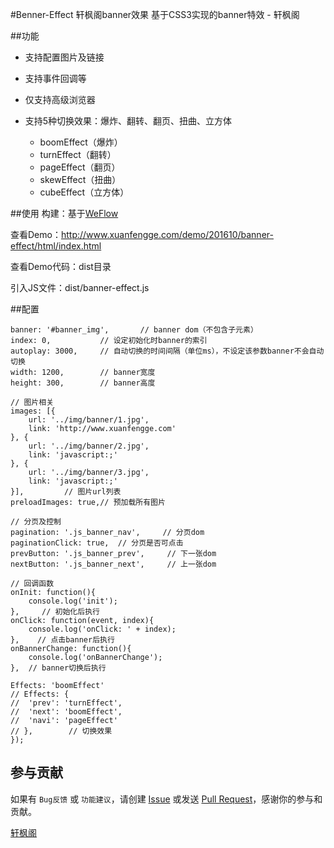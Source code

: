 #Benner-Effect 轩枫阁banner效果
基于CSS3实现的banner特效 - 轩枫阁

##功能
- 支持配置图片及链接
- 支持事件回调等
- 仅支持高级浏览器
- 支持5种切换效果：爆炸、翻转、翻页、扭曲、立方体

	- boomEffect（爆炸）
	- turnEffect（翻转）
	- pageEffect（翻页）
	- skewEffect（扭曲）
	- cubeEffect（立方体）



##使用
构建：基于[WeFlow](https://weflow.io/)

查看Demo：http://www.xuanfengge.com/demo/201610/banner-effect/html/index.html

查看Demo代码：dist目录

引入JS文件：dist/banner-effect.js



##配置
````
banner: '#banner_img',       // banner dom（不包含子元素）
index: 0,           // 设定初始化时banner的索引
autoplay: 3000,     // 自动切换的时间间隔（单位ms），不设定该参数banner不会自动切换
width: 1200,        // banner宽度
height: 300,        // banner高度

// 图片相关
images: [{
	url: '../img/banner/1.jpg',
	link: 'http://www.xuanfengge.com'
}, {
	url: '../img/banner/2.jpg',
	link: 'javascript:;'
}, {
	url: '../img/banner/3.jpg',
	link: 'javascript:;'
}],         // 图片url列表
preloadImages: true,// 预加载所有图片

// 分页及控制
pagination: '.js_banner_nav',     // 分页dom
paginationClick: true,  // 分页是否可点击
prevButton: '.js_banner_prev',     // 下一张dom
nextButton: '.js_banner_next',     // 上一张dom

// 回调函数
onInit: function(){
	console.log('init');
},     // 初始化后执行
onClick: function(event, index){
	console.log('onClick: ' + index);
},    // 点击banner后执行
onBannerChange: function(){
	console.log('onBannerChange');
},  // banner切换后执行

Effects: 'boomEffect'
// Effects: {
// 	'prev': 'turnEffect',
// 	'next': 'boomEffect',
// 	'navi': 'pageEffect'
// },        // 切换效果
});
````

## 参与贡献
 
如果有 `Bug反馈` 或 `功能建议`，请创建 [Issue](https://github.com/xuanfeng/banner-effect/issues) 或发送 [Pull Request](https://github.com/xuanfeng/banner-effect/pulls)，感谢你的参与和贡献。

[轩枫阁](http://www.xuanfengge.com/)
